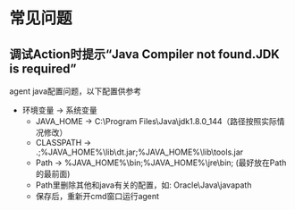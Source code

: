 # 常见问题
## 调试Action时提示“Java Compiler not found.JDK is required”
agent java配置问题，以下配置供参考
* 环境变量 -> 系统变量
  * JAVA_HOME -> C:\Program Files\Java\jdk1.8.0_144（路径按照实际情况修改）
  * CLASSPATH -> .;%JAVA_HOME%\lib\dt.jar;%JAVA_HOME%\lib\tools.jar
  * Path -> %JAVA_HOME%\bin;%JAVA_HOME%\jre\bin; (最好放在Path的最前面)
  * Path里删除其他和java有关的配置，如: Oracle\Java\javapath
  * 保存后，重新开cmd窗口运行agent
